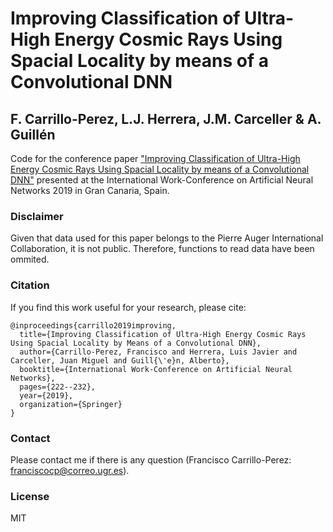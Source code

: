 # Improving Classification of Ultra-High Energy Cosmic Rays Using Spacial Locality by means of a Convolutional DNN
## F. Carrillo-Perez, L.J. Herrera, J.M. Carceller & A. Guillén

Code for the conference paper ["Improving Classification of Ultra-High Energy Cosmic Rays Using Spacial Locality by means of a Convolutional DNN"](https://www.springerprofessional.de/en/improving-classification-of-ultra-high-energy-cosmic-rays-using-/16772468)
presented at the International Work-Conference on Artificial Neural Networks 2019 in Gran Canaria, Spain.

### Disclaimer

Given that data used for this paper belongs to the Pierre Auger International Collaboration,
it is not public. Therefore, functions to read data have been ommited.

### Citation

If you find this work useful for your research, please cite:

```
@inproceedings{carrillo2019improving,
  title={Improving Classification of Ultra-High Energy Cosmic Rays Using Spacial Locality by Means of a Convolutional DNN},
  author={Carrillo-Perez, Francisco and Herrera, Luis Javier and Carceller, Juan Miguel and Guill{\'e}n, Alberto},
  booktitle={International Work-Conference on Artificial Neural Networks},
  pages={222--232},
  year={2019},
  organization={Springer}
}
```

### Contact

Please contact me if there is any question (Francisco Carrillo-Perez: franciscocp@correo.ugr.es).

### License

MIT

